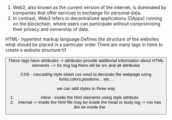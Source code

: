 1) Web2, also known as the current version of the internet, is dominated by companies that offer services in exchange for personal data. 
2) In contrast, Web3 refers to decentralized applications (DApps) running on the blockchain, where users can participate without compromising their privacy and ownership of data.

HTML- hypertext markup language
Defines the structure of the websites what should be placed in a particular order 
There are many tags in htms to create a website structure h1 <img> <p> <a> <button> <form>
These tags have attributes -> attributes provide additional information about HTML elements --> for img tag there eill be src and alt attributes 


CSS - cascading style sheet
css used to decorate the webpage using fonts,colors,positions... etc...

we can add styles in three way 
1) inline - inside the html elements using style attribute
2) internal -> inside the html file may be inside the head or body tag -> css has tbo be inside the <style> tag
3) external -> using external file may be common file for many files

there are many things in css learn by experience and use tailwind css this will easy to code having prebuild class names

Always use chrome developer tools to debug the CSS easily -> we can change the things and look how it will look dynamicaly

<html>
  <head>
    <title>
      V S Code
    </title>
  </head>
  <body>
    hello
  </body>
</html>


JAVASCRIPT 

